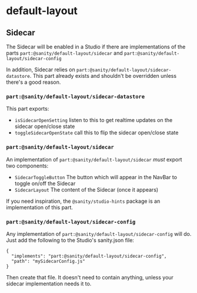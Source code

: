 # default-layout


## Sidecar

The Sidecar will be enabled in a Studio if there are implementations of the parts `part:@sanity/default-layout/sidecar` and `part:@sanity/default-layout/sidecar-config`

In addition, Sidecar relies on `part:@sanity/default-layout/sidecar-datastore`. This part already exists and shouldn't be overridden unless there's a good reason.

### `part:@sanity/default-layout/sidecar-datastore`

This part exports:

- `isSidecarOpenSetting` listen to this to get realtime updates on the sidecar open/close state
- `toggleSidecarOpenState` call this to flip the sidecar open/close state

### `part:@sanity/default-layout/sidecar`

An implementation of `part:@sanity/default-layout/sidecar` _must_ export two components:

 - `SidecarToggleButton` The button which will appear in the NavBar to toggle on/off the Sidecar
 - `SidecarLayout` The content of the Sidecar (once it appears)

If you need inspiration, the `@sanity/studio-hints` package is an implementation of this part.

### `part:@sanity/default-layout/sidecar-config`

Any implementation of `part:@sanity/default-layout/sidecar-config` will do. Just add the following to the Studio's sanity.json file:
```
{
  "implements": "part:@sanity/default-layout/sidecar-config",
  "path": "mySidecarConfig.js"
}
```

Then create that file. It doesn't need to contain anything, unless your sidecar implementation needs it to.
